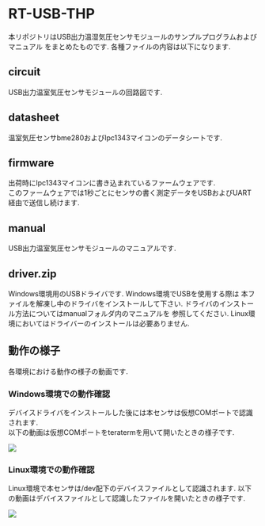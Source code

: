 # RT-USB-THP

本リポジトリはUSB出力温湿気圧センサモジュールのサンプルプログラムおよびマニュアル
をまとめたものです.  各種ファイルの内容は以下になります.  

## circuit 
USB出力温室気圧センサモジュールの回路図です.

## datasheet
温室気圧センサbme280およびlpc1343マイコンのデータシートです.

## firmware 
出荷時にlpc1343マイコンに書き込まれているファームウェアです.  
このファームウェアでは1秒ごとにセンサの書く測定データをUSBおよびUART経由で送信し続けます.  

## manual
USB出力温室気圧センサモジュールのマニュアルです.

## driver.zip
Windows環境用のUSBドライバです.  Windows環境でUSBを使用する際は
本ファイルを解凍し中のドライバをインストールして下さい. 
ドライバのインストール方法についてはmanualフォルダ内のマニュアルを
参照してください.
Linux環境においてはドライバーのインストールは必要ありません.  

## 動作の様子

各環境における動作の様子の動画です.  

### Windows環境での動作確認
デバイスドライバをインストールした後には本センサは仮想COMポートで認識されます.  
以下の動画は仮想COMポートをteratermを用いて開いたときの様子です.

[![](http://img.youtube.com/vi/i_fkRaMwUJE/0.jpg)](https://www.youtube.com/watch?v=i_fkRaMwUJE)

### Linux環境での動作確認
Linux環境で本センサは/dev配下のデバイスファイルとして認識されます. 
以下の動画はデバイスファイルとして認識したファイルを開いたときの様子です.

[![](http://img.youtube.com/vi/0P6QNqg0ExA/0.jpg)](https://www.youtube.com/watch?v=0P6QNqg0ExA)








